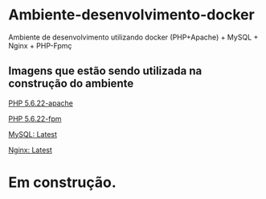 Ambiente-desenvolvimento-docker
===================
Ambiente de desenvolvimento utilizando docker (PHP+Apache) + MySQL + Nginx + PHP-Fpmç

Imagens que estão sendo utilizada na construção do ambiente
-------

[PHP 5.6.22-apache](https://github.com/docker-library/php/blob/81ceba13187f9488f1ab25683575ac1b62fea772/5.6/apache/Dockerfile)

[PHP 5.6.22-fpm](https://github.com/docker-library/php/blob/81ceba13187f9488f1ab25683575ac1b62fea772/5.6/fpm/Dockerfile)

[MySQL: Latest](https://github.com/docker-library/mysql/blob/a6f4c23621421bb708ad44616532d3d1cf44f6bf/5.7/Dockerfile)

[Nginx: Latest](https://github.com/nginxinc/docker-nginx/blob/11fc019b2be3ad51ba5d097b1857a099c4056213/mainline/jessie/Dockerfile)

Em construção.
============
